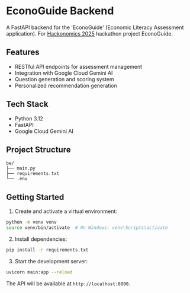 # EconoGuide Backend

A FastAPI backend for the 'EconoGuide' (Economic Literacy Assessment application).
For [Hackonomics 2025](https://hackonomics25.devpost.com/) hackathon project EconoGuide.

## Features

- RESTful API endpoints for assessment management
- Integration with Google Cloud Gemini AI
- Question generation and scoring system
- Personalized recommendation generation

## Tech Stack

- Python 3.12
- FastAPI
- Google Cloud Gemini AI 

## Project Structure

```
be/
├── main.py             
├── requirements.txt    
└── .env               
```

## Getting Started

1. Create and activate a virtual environment:
```bash
python -m venv venv
source venv/bin/activate  # On Windows: venv\Scripts\activate
```

2. Install dependencies:
```bash
pip install -r requirements.txt
```

3. Start the development server:
```bash
uvicorn main:app --reload
```

The API will be available at `http://localhost:8000`.
